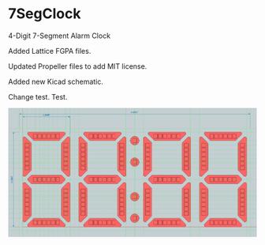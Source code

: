 7SegClock
=========

4-Digit 7-Segment Alarm Clock

Added Lattice FGPA files.

Updated Propeller files to add MIT license.

Added new Kicad schematic.

Change test. Test.

![alt tag](https://github.com/Alavas/7SegClock/blob/master/Photos/FrontViewClock.png)
